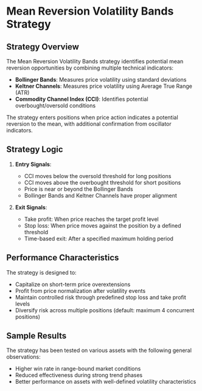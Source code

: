 # Mean Reversion Volatility Bands Strategy

## Strategy Overview

The Mean Reversion Volatility Bands strategy identifies potential mean reversion opportunities by combining multiple technical indicators:

- **Bollinger Bands**: Measures price volatility using standard deviations
- **Keltner Channels**: Measures price volatility using Average True Range (ATR)
- **Commodity Channel Index (CCI)**: Identifies potential overbought/oversold conditions

The strategy enters positions when price action indicates a potential reversion to the mean, with additional confirmation from oscillator indicators.

## Strategy Logic

1. **Entry Signals**:
   - CCI moves below the oversold threshold  for long positions
   - CCI moves above the overbought threshold  for short positions
   - Price is near or beyond the Bollinger Bands
   - Bollinger Bands and Keltner Channels have proper alignment

2. **Exit Signals**:
   - Take profit: When price reaches the target profit level 
   - Stop loss: When price moves against the position by a defined threshold 
   - Time-based exit: After a specified maximum holding period

## Performance Characteristics

The strategy is designed to:

- Capitalize on short-term price overextensions
- Profit from price normalization after volatility events
- Maintain controlled risk through predefined stop loss and take profit levels
- Diversify risk across multiple positions (default: maximum 4 concurrent positions)

## Sample Results

The strategy has been tested on various assets with the following general observations:

- Higher win rate in range-bound market conditions
- Reduced effectiveness during strong trend phases
- Better performance on assets with well-defined volatility characteristics